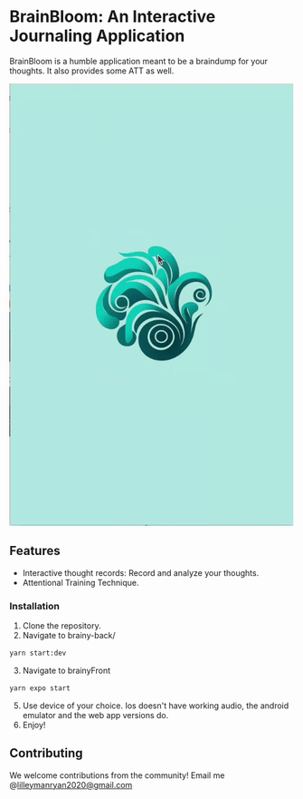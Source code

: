 # BrainBloom: An Interactive Journaling Application

BrainBloom is a humble application meant to be a braindump for your thoughts. It also provides some ATT as well.

![BrainBloom Logo](https://github.com/RyanLilleyman/BrainBloom/blob/main/banner.gif)

## Features

- Interactive thought records: Record and analyze your thoughts.
- Attentional Training Technique.




### Installation
1. Clone the repository. 
2. Navigate to brainy-back/

```bash
yarn start:dev
```

3. Navigate to brainyFront
```bash
yarn expo start
```
5. Use device of your choice. Ios doesn't have working audio, the android emulator and the web app versions do.
6. Enjoy!


## Contributing

We welcome contributions from the community! Email me @lilleymanryan2020@gmail.com



